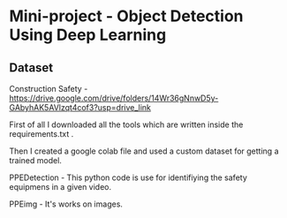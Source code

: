 # Mini-project  - Object Detection Using Deep Learning


##  Dataset 
Construction Safety - https://drive.google.com/drive/folders/14Wr36gNnwD5y-GAbyhAK5AVlzqt4cof3?usp=drive_link

First of all I downloaded all the tools which are written inside the requirements.txt .

Then I created a google colab file and used a custom dataset for getting a trained model.

PPEDetection - This python code is use for identifiying the safety equipmens in a given video.

PPEimg - It's works on images.


